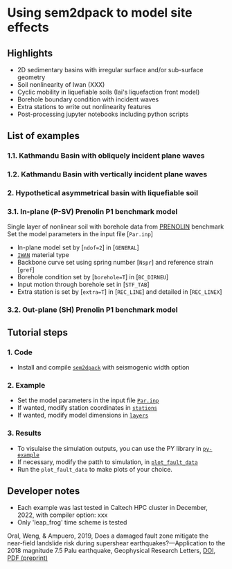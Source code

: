 # Using sem2dpack to model site effects

## Highlights
* 2D sedimentary basins with irregular surface and/or sub-surface geometry  
* Soil nonlinearity of Iwan (XXX) 
* Cyclic mobility in liquefiable soils (Iai's liquefaction front model)
* Borehole boundary condition with incident waves
* Extra stations to write out nonlinearity features
* Post-processing jupyter notebooks including python scripts



## List of examples
### 1.1. Kathmandu Basin with obliquely incident plane waves

### 1.2. Kathmandu Basin with vertically incident plane waves


### 2. Hypothetical asymmetrical basin with liquefiable soil


### 3.1. In-plane (P-SV) Prenolin P1 benchmark model 
Single layer of nonlinear soil with borehole data from [PRENOLIN](xxx) benchmark  
Set the model parameters in the input file [`Par.inp`]
* In-plane model set by [`ndof=2`] in [`GENERAL`]
* [`IWAN`](XXX/Par.inp) material type
* Backbone curve set using spring number [`Nspr`] and reference strain [`gref`]
* Borehole condition set by [`borehole=T`] in [`BC_DIRNEU`]
* Input motion through borehole set in [`STF_TAB`]
* Extra station is set by [`extra=T`] in [`REC_LINE`] and detailed in [`REC_LINEX`]



### 3.2. Out-plane (SH) Prenolin P1 benchmark model 





## Tutorial steps
### 1. Code 
* Install and compile [`sem2dpack`](https://github.com/jpampuero/sem2dpack.git) with seismogenic width option


### 2. Example
* Set the model parameters in the input file [`Par.inp`](example_for_damage_2.5Dmodel/Par.inp)
* If wanted, modify station coordinates in [`stations`](example_for_damage_2.5Dmodel/stations)
* If wanted, modify model dimensions in [`layers`](example_for_damage_2.5Dmodel/layers)

### 3. Results
* To visulaise the simulation outputs, you can use the PY library in [`py-example`](py-example/)
* If necessary, modify the patth to simulation, in [`plot_fault_data`](py-example/plot_fault_data.py)
* Run the `plot_fault_data` to make plots of your choice. 



## Developer notes
* Each example was last tested in Caltech HPC cluster in December, 2022, 
with compiler option: xxx
* Only 'leap_frog' time scheme is tested



Oral, Weng, & Ampuero, 2019, Does a damaged fault zone mitigate the near-field
landslide risk during supershear earthquakes?—Application to the 2018 magnitude 7.5
Palu earthquake, Geophysical Research Letters, [DOI](https://doi.org/10.1029/2019GL085649), [PDF (preprint)](https://eartharxiv.org/repository/view/638/)


